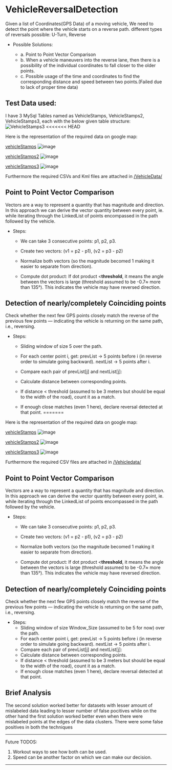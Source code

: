 # VehicleReversalDetection
Given a list of Coordinates(GPS Data) of a moving vehicle, We need to detect  the point where the vehicle starts on a reverse path.
different types of reversals possible: U-Turn, Reverse

* Possible Solutions: 

	* a. Point to Point Vector Comparison
	* b. When a vehicle maneuvers into the reverse lane, then there is a possibility of the individual coordinates to fall closer to the older points.
	* c. Possible usage of the time and coordinates to find the corresponding distance and speed between two points.(Failed due to lack of proper time data)

## Test Data used:
I have 3 MySql Tables named as VehicleStamps, VehicleStamps2, VehicleStamps3, each with the below given table structure:
![VehicleStamps3](https://github.com/user-attachments/assets/61521489-c8ec-443f-8fea-ccdb821e2219)
<<<<<<< HEAD

Here is the representation of the required data on google map: 

[vehicleStamps](https://www.google.com/maps/d/u/0/edit?mid=12mG_vCcJK-nh3DRrg33za-EdDM07SEo&usp=sharing)
![image](https://github.com/user-attachments/assets/acc87f48-ba95-417c-965f-8332bd69ac79)

[vehicleStamps2](https://www.google.com/maps/d/u/0/edit?mid=1PUmuwE3ULFQCK-3EKHDWxPnTDPfDv6w&usp=sharing)
![image](https://github.com/user-attachments/assets/bbc1d78d-8657-4038-8a35-fd2e9842b0d7)

[vehicleStamps3](https://www.google.com/maps/d/u/0/edit?mid=17SoGYsjML2vbNBFjjcVcR9sTnDNfDq8&usp=sharing)
![image](https://github.com/user-attachments/assets/994387b1-0f7f-4e3d-828e-97a245cb229e)

Furthermore the required CSVs and Kml files are attached in [/VehicleData/]() 

## Point to Point Vector Comparison
Vectors are a way to represent a quantity that has magnitude and direction.
In this approach we can derive the vector quantity between every point, ie. while iterating through the LinkedList of points encompassed in the path followed by the vehicle.

* Steps:

	* We can take 3 consecutive points: p1, p2, p3.

	* Create two vectors:   (v1 = p2 - p1),              (v2 = p3 - p2)

	* Normalize both vectors (so the magnitude becomed 1 making it easier to separate from direction).

	* Compute dot product: If dot product <**threshold**, it means the angle between the vectors is large (threshold assumed to be -0.7≈ more than 135°). This indicates the vehicle may have reversed direction.

 ## Detection of nearly/completely Coinciding points 
Check whether the next few GPS points closely match the reverse of the previous few points — indicating the vehicle is returning on the same path, i.e., reversing.
 * Steps:
   	* Sliding window of size 5 over the path.

	* For each center point i, get: prevList → 5 points before i (in reverse order to simulate going backward). nextList → 5 points after i.
	* Compare each pair of prevList[j] and nextList[j]:
	* Calculate distance between corresponding points.
	* If distance < threshold (assumed to be 3 meters but should be equal to the width of the road), count it as a match.
	* If enough close matches (even 1 here), declare reversal detected at that point.
=======

Here is the representation of the required data on google map: 

[vehicleStamps](https://www.google.com/maps/d/u/0/edit?mid=12mG_vCcJK-nh3DRrg33za-EdDM07SEo&usp=sharing)
![image](https://github.com/user-attachments/assets/acc87f48-ba95-417c-965f-8332bd69ac79)

[vehicleStamps2](https://www.google.com/maps/d/u/0/edit?mid=1PUmuwE3ULFQCK-3EKHDWxPnTDPfDv6w&usp=sharing)
![image](https://github.com/user-attachments/assets/bbc1d78d-8657-4038-8a35-fd2e9842b0d7)

[vehicleStamps3](https://www.google.com/maps/d/u/0/edit?mid=17SoGYsjML2vbNBFjjcVcR9sTnDNfDq8&usp=sharing)
![image](https://github.com/user-attachments/assets/994387b1-0f7f-4e3d-828e-97a245cb229e)

Furthermore the required CSV files are attached in [/Vehicledata/](https://github.com/accidentallogger/VehicleReversalDetection/tree/master/Vehicledata) 

## Point to Point Vector Comparison
Vectors are a way to represent a quantity that has magnitude and direction.
In this approach we can derive the vector quantity between every point, ie. while iterating through the LinkedList of points encompassed in the path followed by the vehicle.

* Steps:

	* We can take 3 consecutive points: p1, p2, p3.

	* Create two vectors:   (v1 = p2 - p1),              (v2 = p3 - p2)

	* Normalize both vectors (so the magnitude becomed 1 making it easier to separate from direction).

	* Compute dot product: If dot product <**threshold**, it means the angle between the vectors is large (threshold assumed to be -0.7≈ more than 135°). This indicates the vehicle may have reversed direction.

 ## Detection of nearly/completely Coinciding points 
Check whether the next few GPS points closely match the reverse of the previous few points — indicating the vehicle is returning on the same path, i.e., reversing.
 * Steps:
   	* Sliding window of size Window_Size (assumed to be 5 for now) over the path.
	* For each center point i, get: prevList → 5 points before i (in reverse order to simulate going backward). nextList → 5 points after i.
	* Compare each pair of prevList[j] and nextList[j]:
	* Calculate distance between corresponding points.
	* If distance < threshold (assumed to be 3 meters but should be equal to the width of the road), count it as a match.
	* If enough close matches (even 1 here), declare reversal detected at that point.


## Brief Analysis

The second solution worked better for datasets with lesser amount of mislabeled data leading to lesser number of false pocitives while on the other hand the first solution worked better even when there were mislabeled points at the edges of the data clusters.
There were some false positives in both the techniques

---------------------------------------------------------------------------------


Future TODOS:
1. Workout ways to see how both can be used.
2. Speed can be another factor on which we can make our decision.
---------------------------------------------------------------------------------
